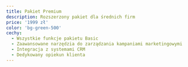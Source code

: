 ```yaml
---
title: Pakiet Premium
description: Rozszerzony pakiet dla średnich firm
price: '1999 zł'
color: 'bg-green-500'
cechy:
  - Wszystkie funkcje pakietu Basic
  - Zaawansowane narzędzia do zarządzania kampaniami marketingowymi
  - Integracja z systemami CRM
  - Dedykowany opiekun klienta
---
```

